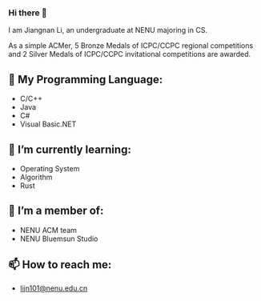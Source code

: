 ### Hi there 👋
I am Jiangnan Li, an undergraduate at NENU majoring in CS.

As a simple ACMer, 5 Bronze Medals of ICPC/CCPC regional competitions and 2 Silver Medals of ICPC/CCPC invitational competitions are awarded.
 
## 🔭 My Programming Language:
- C/C++
- Java
- C#
- Visual Basic.NET

## 🌱 I’m currently learning:
- Operating System
- Algorithm
- Rust

## 👯 I’m a member of:
- NENU ACM team
- NENU Bluemsun Studio

## 📫 How to reach me: 
- lijn101@nenu.edu.cn
